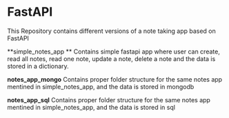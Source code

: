# FastAPI
This Repository contains different versions of a note taking app based on FastAPI  

**simple_notes_app
**
Contains simple fastapi app where user can create, read all notes, read one note, update a note, delete a note and the data is stored in a dictionary.

**notes_app_mongo**
Contains proper folder structure for the same notes app mentined in simple_notes_app, and the data is stored in mongodb

**notes_app_sql**
Contains proper folder structure for the same notes app mentined in simple_notes_app, and the data is stored in sql
